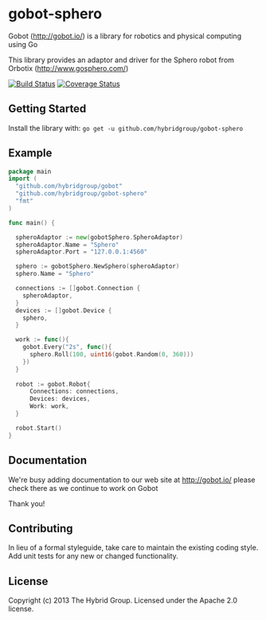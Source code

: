 # gobot-sphero

Gobot (http://gobot.io/) is a library for robotics and physical computing using Go

This library provides an adaptor and driver for the Sphero robot from Orbotix (http://www.gosphero.com/)

[![Build Status](https://travis-ci.org/hybridgroup/gobot-sphero.svg?branch=master)](https://travis-ci.org/hybridgroup/gobot-sphero) [![Coverage Status](https://coveralls.io/repos/hybridgroup/gobot-sphero/badge.png)](https://coveralls.io/r/hybridgroup/gobot-sphero)

## Getting Started

Install the library with: `go get -u github.com/hybridgroup/gobot-sphero`

## Example

```go
package main
import (
  "github.com/hybridgroup/gobot"
  "github.com/hybridgroup/gobot-sphero"
  "fmt"
)

func main() {

  spheroAdaptor := new(gobotSphero.SpheroAdaptor)
  spheroAdaptor.Name = "Sphero"
  spheroAdaptor.Port = "127.0.0.1:4560"

  sphero := gobotSphero.NewSphero(spheroAdaptor)
  sphero.Name = "Sphero"

  connections := []gobot.Connection {
    spheroAdaptor,
  }
  devices := []gobot.Device {
    sphero,
  }

  work := func(){
    gobot.Every("2s", func(){ 
      sphero.Roll(100, uint16(gobot.Random(0, 360))) 
    })
  }
  
  robot := gobot.Robot{
      Connections: connections, 
      Devices: devices,
      Work: work,
  }

  robot.Start()
}
```

## Documentation
We're busy adding documentation to our web site at http://gobot.io/ please check there as we continue to work on Gobot

Thank you!

## Contributing
In lieu of a formal styleguide, take care to maintain the existing coding style. Add unit tests for any new or changed functionality.

## License
Copyright (c) 2013 The Hybrid Group. Licensed under the Apache 2.0 license.
